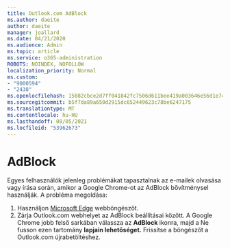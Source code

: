 ```yaml
---
title: Outlook.com AdBlock
ms.author: daeite
author: daeite
manager: joallard
ms.date: 04/21/2020
ms.audience: Admin
ms.topic: article
ms.service: o365-administration
ROBOTS: NOINDEX, NOFOLLOW
localization_priority: Normal
ms.custom:
- "9000594"
- "2438"
ms.openlocfilehash: 15082cbce2d7ff041842fc7506d611bee419a003646e56d1e7488981dd4d7020
ms.sourcegitcommit: b5f7da89a650d2915dc652449623c78be6247175
ms.translationtype: MT
ms.contentlocale: hu-HU
ms.lasthandoff: 08/05/2021
ms.locfileid: "53962673"
---
```

# <a name="adblock"></a>AdBlock

Egyes felhasználók jelenleg problémákat tapasztalnak az e-mailek olvasása vagy írása során, amikor a Google Chrome-ot az AdBlock bővítménysel használják. A probléma megoldása:

1. Használjon [Microsoft Edge](https://www.microsoft.com/windows/microsoft-edge) webböngészőt.
1. Zárja Outlook.com webhelyet az AdBlock beállításai között. A Google Chrome jobb felső sarkában válassza az **AdBlock** ikonra, majd a Ne fusson ezen tartomány **lapjain lehetőséget.** Frissítse a böngészőt a Outlook.com újrabetöltéshez.